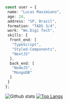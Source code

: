 ``` typescript
const user = {
 name: "Lucas Maximiano",
 age: 24,
 address: "SP, Brazil",
 formation: "TADS 3/4",
 work: "We.Digi Tech",
 skills: {
  front_end: [
   "TypeScript",
   "Styled-Components",
   "NextJS"
  ],
  back_end: [
   "NodeJS",
   "MongoDB"
  ]
 }
};

```
![Github stats](https://github-readme-stats.vercel.app/api?username=sr-max&hide=issues&theme=gruvbox&show_icons=true&hide_border=false&count_private=true&include_all_commits=true&line_height=24.5)
[![Top Langs](https://github-readme-stats.vercel.app/api/top-langs/?username=sr-max&layout=compact&theme=gruvbox&langs_count=10)](https://github.com/sr-max/github-readme-stats)
